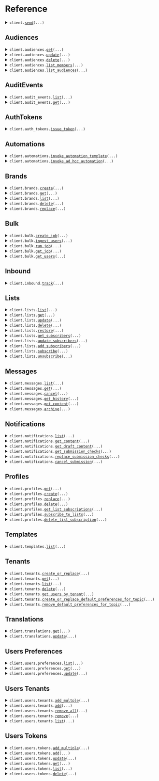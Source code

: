 # Reference
<details><summary><code>client.<a href="src/courier/client.py">send</a>(...)</code></summary>
<dl>
<dd>

#### 📝 Description

<dl>
<dd>

<dl>
<dd>

Use the send API to send a message to one or more recipients.
</dd>
</dl>
</dd>
</dl>

#### 🔌 Usage

<dl>
<dd>

<dl>
<dd>

```python
from courier import (
    AudienceRecipient,
    Channel,
    ContentMessage,
    Delay,
    ElementalContent,
    ElementalNode_Text,
    Expiry,
    MessageContext,
    MessageMetadata,
    MessagePreferences,
    MessageProvidersType,
    Routing,
    RoutingStrategyChannel,
    Timeout,
    Utm,
)
from courier.client import Courier

client = Courier(
    authorization_token="YOUR_AUTHORIZATION_TOKEN",
)
client.send(
    message=ContentMessage(
        content=ElementalContent(
            version="string",
            brand={"key": "value"},
            elements=[ElementalNode_Text()],
        ),
        data={"string": {"key": "value"}},
        brand_id="string",
        channels={
            "string": Channel(
                brand_id={"key": "value"},
                providers={"key": "value"},
                routing_method={"key": "value"},
                if_={"key": "value"},
                timeouts={"key": "value"},
                override={"key": "value"},
                metadata={"key": "value"},
            )
        },
        context=MessageContext(
            tenant_id="string",
        ),
        metadata=MessageMetadata(
            event="string",
            tags=[{"key": "value"}],
            utm=Utm(
                source={"key": "value"},
                medium={"key": "value"},
                campaign={"key": "value"},
                term={"key": "value"},
                content={"key": "value"},
            ),
            trace_id="string",
        ),
        preferences=MessagePreferences(
            subscription_topic_id="string",
        ),
        providers={
            "string": MessageProvidersType(
                override={"key": "value"},
                if_={"key": "value"},
                timeouts={"key": "value"},
                metadata={"key": "value"},
            )
        },
        routing=Routing(
            method="all",
            channels=[
                RoutingStrategyChannel(
                    channel="string",
                    config={"key": "value"},
                    method={"key": "value"},
                    providers={"key": "value"},
                    if_={"key": "value"},
                )
            ],
        ),
        timeout=Timeout(
            provider={"string": {"key": "value"}},
            channel={"string": {"key": "value"}},
            message=1,
            escalation=1,
            criteria="no-escalation",
        ),
        delay=Delay(
            duration=1,
        ),
        expiry=Expiry(
            expires_at="string",
            expires_in="string",
        ),
        to=AudienceRecipient(
            audience_id="string",
            data={"string": {"key": "value"}},
            filters=[{"key": "value"}],
        ),
    ),
)

```
</dd>
</dl>
</dd>
</dl>

#### ⚙️ Parameters

<dl>
<dd>

<dl>
<dd>

**message:** `Message` — Defines the message to be delivered
    
</dd>
</dl>

<dl>
<dd>

**idempotency_key:** `typing.Optional[str]` 
    
</dd>
</dl>

<dl>
<dd>

**idempotency_expiry:** `typing.Optional[str]` — The expiry can either be an ISO8601 datetime or a duration like "1 Day".
    
</dd>
</dl>

<dl>
<dd>

**request_options:** `typing.Optional[RequestOptions]` — Request-specific configuration.
    
</dd>
</dl>
</dd>
</dl>


</dd>
</dl>
</details>

## Audiences
<details><summary><code>client.audiences.<a href="src/courier/audiences/client.py">get</a>(...)</code></summary>
<dl>
<dd>

#### 📝 Description

<dl>
<dd>

<dl>
<dd>

Returns the specified audience by id.
</dd>
</dl>
</dd>
</dl>

#### 🔌 Usage

<dl>
<dd>

<dl>
<dd>

```python
from courier.client import Courier

client = Courier(
    authorization_token="YOUR_AUTHORIZATION_TOKEN",
)
client.audiences.get(
    audience_id="string",
)

```
</dd>
</dl>
</dd>
</dl>

#### ⚙️ Parameters

<dl>
<dd>

<dl>
<dd>

**audience_id:** `str` — A unique identifier representing the audience_id
    
</dd>
</dl>

<dl>
<dd>

**request_options:** `typing.Optional[RequestOptions]` — Request-specific configuration.
    
</dd>
</dl>
</dd>
</dl>


</dd>
</dl>
</details>

<details><summary><code>client.audiences.<a href="src/courier/audiences/client.py">update</a>(...)</code></summary>
<dl>
<dd>

#### 📝 Description

<dl>
<dd>

<dl>
<dd>

Creates or updates audience.
</dd>
</dl>
</dd>
</dl>

#### 🔌 Usage

<dl>
<dd>

<dl>
<dd>

```python
from courier import SingleFilterConfig
from courier.client import Courier

client = Courier(
    authorization_token="YOUR_AUTHORIZATION_TOKEN",
)
client.audiences.update(
    audience_id="string",
    name="string",
    description="string",
    filter=SingleFilterConfig(
        value="string",
        path="string",
        operator="ENDS_WITH",
    ),
)

```
</dd>
</dl>
</dd>
</dl>

#### ⚙️ Parameters

<dl>
<dd>

<dl>
<dd>

**audience_id:** `str` — A unique identifier representing the audience id
    
</dd>
</dl>

<dl>
<dd>

**name:** `typing.Optional[str]` — The name of the audience
    
</dd>
</dl>

<dl>
<dd>

**description:** `typing.Optional[str]` — A description of the audience
    
</dd>
</dl>

<dl>
<dd>

**filter:** `typing.Optional[Filter]` 
    
</dd>
</dl>

<dl>
<dd>

**request_options:** `typing.Optional[RequestOptions]` — Request-specific configuration.
    
</dd>
</dl>
</dd>
</dl>


</dd>
</dl>
</details>

<details><summary><code>client.audiences.<a href="src/courier/audiences/client.py">delete</a>(...)</code></summary>
<dl>
<dd>

#### 📝 Description

<dl>
<dd>

<dl>
<dd>

Deletes the specified audience.
</dd>
</dl>
</dd>
</dl>

#### 🔌 Usage

<dl>
<dd>

<dl>
<dd>

```python
from courier.client import Courier

client = Courier(
    authorization_token="YOUR_AUTHORIZATION_TOKEN",
)
client.audiences.delete(
    audience_id="string",
)

```
</dd>
</dl>
</dd>
</dl>

#### ⚙️ Parameters

<dl>
<dd>

<dl>
<dd>

**audience_id:** `str` — A unique identifier representing the audience id
    
</dd>
</dl>

<dl>
<dd>

**request_options:** `typing.Optional[RequestOptions]` — Request-specific configuration.
    
</dd>
</dl>
</dd>
</dl>


</dd>
</dl>
</details>

<details><summary><code>client.audiences.<a href="src/courier/audiences/client.py">list_members</a>(...)</code></summary>
<dl>
<dd>

#### 📝 Description

<dl>
<dd>

<dl>
<dd>

Get list of members of an audience.
</dd>
</dl>
</dd>
</dl>

#### 🔌 Usage

<dl>
<dd>

<dl>
<dd>

```python
from courier.client import Courier

client = Courier(
    authorization_token="YOUR_AUTHORIZATION_TOKEN",
)
client.audiences.list_members(
    audience_id="string",
    cursor="string",
)

```
</dd>
</dl>
</dd>
</dl>

#### ⚙️ Parameters

<dl>
<dd>

<dl>
<dd>

**audience_id:** `str` — A unique identifier representing the audience id
    
</dd>
</dl>

<dl>
<dd>

**cursor:** `typing.Optional[str]` — A unique identifier that allows for fetching the next set of members
    
</dd>
</dl>

<dl>
<dd>

**request_options:** `typing.Optional[RequestOptions]` — Request-specific configuration.
    
</dd>
</dl>
</dd>
</dl>


</dd>
</dl>
</details>

<details><summary><code>client.audiences.<a href="src/courier/audiences/client.py">list_audiences</a>(...)</code></summary>
<dl>
<dd>

#### 📝 Description

<dl>
<dd>

<dl>
<dd>

Get the audiences associated with the authorization token.
</dd>
</dl>
</dd>
</dl>

#### 🔌 Usage

<dl>
<dd>

<dl>
<dd>

```python
from courier.client import Courier

client = Courier(
    authorization_token="YOUR_AUTHORIZATION_TOKEN",
)
client.audiences.list_audiences(
    cursor="string",
)

```
</dd>
</dl>
</dd>
</dl>

#### ⚙️ Parameters

<dl>
<dd>

<dl>
<dd>

**cursor:** `typing.Optional[str]` — A unique identifier that allows for fetching the next set of audiences
    
</dd>
</dl>

<dl>
<dd>

**request_options:** `typing.Optional[RequestOptions]` — Request-specific configuration.
    
</dd>
</dl>
</dd>
</dl>


</dd>
</dl>
</details>

## AuditEvents
<details><summary><code>client.audit_events.<a href="src/courier/audit_events/client.py">list</a>(...)</code></summary>
<dl>
<dd>

#### 📝 Description

<dl>
<dd>

<dl>
<dd>

Fetch the list of audit events
</dd>
</dl>
</dd>
</dl>

#### 🔌 Usage

<dl>
<dd>

<dl>
<dd>

```python
from courier.client import Courier

client = Courier(
    authorization_token="YOUR_AUTHORIZATION_TOKEN",
)
client.audit_events.list(
    cursor="string",
)

```
</dd>
</dl>
</dd>
</dl>

#### ⚙️ Parameters

<dl>
<dd>

<dl>
<dd>

**cursor:** `typing.Optional[str]` — A unique identifier that allows for fetching the next set of audit events.
    
</dd>
</dl>

<dl>
<dd>

**request_options:** `typing.Optional[RequestOptions]` — Request-specific configuration.
    
</dd>
</dl>
</dd>
</dl>


</dd>
</dl>
</details>

<details><summary><code>client.audit_events.<a href="src/courier/audit_events/client.py">get</a>(...)</code></summary>
<dl>
<dd>

#### 📝 Description

<dl>
<dd>

<dl>
<dd>

Fetch a specific audit event by ID.
</dd>
</dl>
</dd>
</dl>

#### 🔌 Usage

<dl>
<dd>

<dl>
<dd>

```python
from courier.client import Courier

client = Courier(
    authorization_token="YOUR_AUTHORIZATION_TOKEN",
)
client.audit_events.get(
    audit_event_id="string",
)

```
</dd>
</dl>
</dd>
</dl>

#### ⚙️ Parameters

<dl>
<dd>

<dl>
<dd>

**audit_event_id:** `str` — A unique identifier associated with the audit event you wish to retrieve
    
</dd>
</dl>

<dl>
<dd>

**request_options:** `typing.Optional[RequestOptions]` — Request-specific configuration.
    
</dd>
</dl>
</dd>
</dl>


</dd>
</dl>
</details>

## AuthTokens
<details><summary><code>client.auth_tokens.<a href="src/courier/auth_tokens/client.py">issue_token</a>(...)</code></summary>
<dl>
<dd>

#### 📝 Description

<dl>
<dd>

<dl>
<dd>

Returns a new access token.
</dd>
</dl>
</dd>
</dl>

#### 🔌 Usage

<dl>
<dd>

<dl>
<dd>

```python
from courier.client import Courier

client = Courier(
    authorization_token="YOUR_AUTHORIZATION_TOKEN",
)
client.auth_tokens.issue_token(
    scope="string",
    expires_in="string",
)

```
</dd>
</dl>
</dd>
</dl>

#### ⚙️ Parameters

<dl>
<dd>

<dl>
<dd>

**scope:** `str` 
    
</dd>
</dl>

<dl>
<dd>

**expires_in:** `str` 
    
</dd>
</dl>

<dl>
<dd>

**idempotency_key:** `typing.Optional[str]` 
    
</dd>
</dl>

<dl>
<dd>

**idempotency_expiry:** `typing.Optional[str]` — The expiry can either be an ISO8601 datetime or a duration like "1 Day".
    
</dd>
</dl>

<dl>
<dd>

**request_options:** `typing.Optional[RequestOptions]` — Request-specific configuration.
    
</dd>
</dl>
</dd>
</dl>


</dd>
</dl>
</details>

## Automations
<details><summary><code>client.automations.<a href="src/courier/automations/client.py">invoke_automation_template</a>(...)</code></summary>
<dl>
<dd>

#### 📝 Description

<dl>
<dd>

<dl>
<dd>

Invoke an automation run from an automation template.
</dd>
</dl>
</dd>
</dl>

#### 🔌 Usage

<dl>
<dd>

<dl>
<dd>

```python
from courier import AutomationInvokeParams
from courier.client import Courier

client = Courier(
    authorization_token="YOUR_AUTHORIZATION_TOKEN",
)
client.automations.invoke_automation_template(
    template_id="string",
    request=AutomationInvokeParams(
        brand="string",
        data={"string": {"key": "value"}},
        profile={"key": "value"},
        recipient="string",
        template="string",
    ),
)

```
</dd>
</dl>
</dd>
</dl>

#### ⚙️ Parameters

<dl>
<dd>

<dl>
<dd>

**template_id:** `str` — A unique identifier representing the automation template to be invoked. This could be the Automation Template ID or the Automation Template Alias.
    
</dd>
</dl>

<dl>
<dd>

**request:** `AutomationInvokeParams` 
    
</dd>
</dl>

<dl>
<dd>

**idempotency_key:** `typing.Optional[str]` 
    
</dd>
</dl>

<dl>
<dd>

**idempotency_expiry:** `typing.Optional[str]` — The expiry can either be an ISO8601 datetime or a duration like "1 Day".
    
</dd>
</dl>

<dl>
<dd>

**request_options:** `typing.Optional[RequestOptions]` — Request-specific configuration.
    
</dd>
</dl>
</dd>
</dl>


</dd>
</dl>
</details>

<details><summary><code>client.automations.<a href="src/courier/automations/client.py">invoke_ad_hoc_automation</a>(...)</code></summary>
<dl>
<dd>

#### 📝 Description

<dl>
<dd>

<dl>
<dd>

Invoke an ad hoc automation run. This endpoint accepts a JSON payload with a series of automation steps. For information about what steps are available, checkout the ad hoc automation guide [here](https://www.courier.com/docs/automations/steps/).
</dd>
</dl>
</dd>
</dl>

#### 🔌 Usage

<dl>
<dd>

<dl>
<dd>

```python
from courier import (
    Automation,
    AutomationAdHocInvokeParams,
    AutomationDelayStep,
    AutomationSendStep,
)
from courier.client import Courier

client = Courier(
    authorization_token="YOUR_AUTHORIZATION_TOKEN",
)
client.automations.invoke_ad_hoc_automation(
    request=AutomationAdHocInvokeParams(
        data={"name": "Foo"},
        profile={"tenant_id": "abc-123"},
        recipient="user-yes",
        automation=Automation(
            cancelation_token="delay-send--user-yes--abc-123",
            steps=[
                AutomationDelayStep(
                    until="20240408T080910.123",
                ),
                AutomationSendStep(
                    template="64TP5HKPFTM8VTK1Y75SJDQX9JK0",
                ),
            ],
        ),
    ),
)

```
</dd>
</dl>
</dd>
</dl>

#### ⚙️ Parameters

<dl>
<dd>

<dl>
<dd>

**request:** `AutomationAdHocInvokeParams` 
    
</dd>
</dl>

<dl>
<dd>

**idempotency_key:** `typing.Optional[str]` 
    
</dd>
</dl>

<dl>
<dd>

**idempotency_expiry:** `typing.Optional[str]` — The expiry can either be an ISO8601 datetime or a duration like "1 Day".
    
</dd>
</dl>

<dl>
<dd>

**request_options:** `typing.Optional[RequestOptions]` — Request-specific configuration.
    
</dd>
</dl>
</dd>
</dl>


</dd>
</dl>
</details>

## Brands
<details><summary><code>client.brands.<a href="src/courier/brands/client.py">create</a>(...)</code></summary>
<dl>
<dd>

#### 🔌 Usage

<dl>
<dd>

<dl>
<dd>

```python
from courier import (
    BrandColors,
    BrandParameters,
    BrandSettings,
    BrandSnippet,
    BrandSnippets,
    Email,
)
from courier.client import Courier

client = Courier(
    authorization_token="YOUR_AUTHORIZATION_TOKEN",
)
client.brands.create(
    request=BrandParameters(
        id="string",
        name="string",
        settings=BrandSettings(
            colors=BrandColors(
                primary="string",
                secondary="string",
                tertiary="string",
            ),
            inapp={"key": "value"},
            email=Email(
                footer={"key": "value"},
                header={"key": "value"},
            ),
        ),
        snippets=BrandSnippets(
            items=[
                BrandSnippet(
                    name="string",
                    value="string",
                )
            ],
        ),
    ),
)

```
</dd>
</dl>
</dd>
</dl>

#### ⚙️ Parameters

<dl>
<dd>

<dl>
<dd>

**request:** `BrandParameters` 
    
</dd>
</dl>

<dl>
<dd>

**idempotency_key:** `typing.Optional[str]` 
    
</dd>
</dl>

<dl>
<dd>

**idempotency_expiry:** `typing.Optional[str]` — The expiry can either be an ISO8601 datetime or a duration like "1 Day".
    
</dd>
</dl>

<dl>
<dd>

**request_options:** `typing.Optional[RequestOptions]` — Request-specific configuration.
    
</dd>
</dl>
</dd>
</dl>


</dd>
</dl>
</details>

<details><summary><code>client.brands.<a href="src/courier/brands/client.py">get</a>(...)</code></summary>
<dl>
<dd>

#### 📝 Description

<dl>
<dd>

<dl>
<dd>

Fetch a specific brand by brand ID.
</dd>
</dl>
</dd>
</dl>

#### 🔌 Usage

<dl>
<dd>

<dl>
<dd>

```python
from courier.client import Courier

client = Courier(
    authorization_token="YOUR_AUTHORIZATION_TOKEN",
)
client.brands.get(
    brand_id="string",
)

```
</dd>
</dl>
</dd>
</dl>

#### ⚙️ Parameters

<dl>
<dd>

<dl>
<dd>

**brand_id:** `str` — A unique identifier associated with the brand you wish to retrieve.
    
</dd>
</dl>

<dl>
<dd>

**request_options:** `typing.Optional[RequestOptions]` — Request-specific configuration.
    
</dd>
</dl>
</dd>
</dl>


</dd>
</dl>
</details>

<details><summary><code>client.brands.<a href="src/courier/brands/client.py">list</a>(...)</code></summary>
<dl>
<dd>

#### 📝 Description

<dl>
<dd>

<dl>
<dd>

Get the list of brands.
</dd>
</dl>
</dd>
</dl>

#### 🔌 Usage

<dl>
<dd>

<dl>
<dd>

```python
from courier.client import Courier

client = Courier(
    authorization_token="YOUR_AUTHORIZATION_TOKEN",
)
client.brands.list(
    cursor="string",
)

```
</dd>
</dl>
</dd>
</dl>

#### ⚙️ Parameters

<dl>
<dd>

<dl>
<dd>

**cursor:** `typing.Optional[str]` — A unique identifier that allows for fetching the next set of brands.
    
</dd>
</dl>

<dl>
<dd>

**request_options:** `typing.Optional[RequestOptions]` — Request-specific configuration.
    
</dd>
</dl>
</dd>
</dl>


</dd>
</dl>
</details>

<details><summary><code>client.brands.<a href="src/courier/brands/client.py">delete</a>(...)</code></summary>
<dl>
<dd>

#### 📝 Description

<dl>
<dd>

<dl>
<dd>

Delete a brand by brand ID.
</dd>
</dl>
</dd>
</dl>

#### 🔌 Usage

<dl>
<dd>

<dl>
<dd>

```python
from courier.client import Courier

client = Courier(
    authorization_token="YOUR_AUTHORIZATION_TOKEN",
)
client.brands.delete(
    brand_id="string",
)

```
</dd>
</dl>
</dd>
</dl>

#### ⚙️ Parameters

<dl>
<dd>

<dl>
<dd>

**brand_id:** `str` — A unique identifier associated with the brand you wish to retrieve.
    
</dd>
</dl>

<dl>
<dd>

**request_options:** `typing.Optional[RequestOptions]` — Request-specific configuration.
    
</dd>
</dl>
</dd>
</dl>


</dd>
</dl>
</details>

<details><summary><code>client.brands.<a href="src/courier/brands/client.py">replace</a>(...)</code></summary>
<dl>
<dd>

#### 📝 Description

<dl>
<dd>

<dl>
<dd>

Replace an existing brand with the supplied values.
</dd>
</dl>
</dd>
</dl>

#### 🔌 Usage

<dl>
<dd>

<dl>
<dd>

```python
from courier import (
    BrandColors,
    BrandSettings,
    BrandSnippet,
    BrandSnippets,
    Email,
)
from courier.client import Courier

client = Courier(
    authorization_token="YOUR_AUTHORIZATION_TOKEN",
)
client.brands.replace(
    brand_id="string",
    name="string",
    settings=BrandSettings(
        colors=BrandColors(
            primary="string",
            secondary="string",
            tertiary="string",
        ),
        inapp={"key": "value"},
        email=Email(
            footer={"key": "value"},
            header={"key": "value"},
        ),
    ),
    snippets=BrandSnippets(
        items=[
            BrandSnippet(
                name="string",
                value="string",
            )
        ],
    ),
)

```
</dd>
</dl>
</dd>
</dl>

#### ⚙️ Parameters

<dl>
<dd>

<dl>
<dd>

**brand_id:** `str` — A unique identifier associated with the brand you wish to update.
    
</dd>
</dl>

<dl>
<dd>

**name:** `str` — The name of the brand.
    
</dd>
</dl>

<dl>
<dd>

**settings:** `typing.Optional[BrandSettings]` 
    
</dd>
</dl>

<dl>
<dd>

**snippets:** `typing.Optional[BrandSnippets]` 
    
</dd>
</dl>

<dl>
<dd>

**request_options:** `typing.Optional[RequestOptions]` — Request-specific configuration.
    
</dd>
</dl>
</dd>
</dl>


</dd>
</dl>
</details>

## Bulk
<details><summary><code>client.bulk.<a href="src/courier/bulk/client.py">create_job</a>(...)</code></summary>
<dl>
<dd>

#### 🔌 Usage

<dl>
<dd>

<dl>
<dd>

```python
from courier import (
    Channel,
    Delay,
    Expiry,
    InboundBulkMessage,
    InboundBulkTemplateMessage,
    MessageContext,
    MessageMetadata,
    MessagePreferences,
    MessageProvidersType,
    Routing,
    RoutingStrategyChannel,
    Timeout,
    Utm,
)
from courier.client import Courier

client = Courier(
    authorization_token="YOUR_AUTHORIZATION_TOKEN",
)
client.bulk.create_job(
    message=InboundBulkMessage(
        message=InboundBulkTemplateMessage(
            template="string",
            data={"string": {"key": "value"}},
            brand_id="string",
            channels={
                "string": Channel(
                    brand_id={"key": "value"},
                    providers={"key": "value"},
                    routing_method={"key": "value"},
                    if_={"key": "value"},
                    timeouts={"key": "value"},
                    override={"key": "value"},
                    metadata={"key": "value"},
                )
            },
            context=MessageContext(
                tenant_id="string",
            ),
            metadata=MessageMetadata(
                event="string",
                tags=[{"key": "value"}],
                utm=Utm(
                    source={"key": "value"},
                    medium={"key": "value"},
                    campaign={"key": "value"},
                    term={"key": "value"},
                    content={"key": "value"},
                ),
                trace_id="string",
            ),
            preferences=MessagePreferences(
                subscription_topic_id="string",
            ),
            providers={
                "string": MessageProvidersType(
                    override={"key": "value"},
                    if_={"key": "value"},
                    timeouts={"key": "value"},
                    metadata={"key": "value"},
                )
            },
            routing=Routing(
                method="all",
                channels=[
                    RoutingStrategyChannel(
                        channel="string",
                        config={"key": "value"},
                        method={"key": "value"},
                        providers={"key": "value"},
                        if_={"key": "value"},
                    )
                ],
            ),
            timeout=Timeout(
                provider={"string": {"key": "value"}},
                channel={"string": {"key": "value"}},
                message=1,
                escalation=1,
                criteria="no-escalation",
            ),
            delay=Delay(
                duration=1,
            ),
            expiry=Expiry(
                expires_at="string",
                expires_in="string",
            ),
        ),
        brand="string",
        data={"string": {"key": "value"}},
        event="string",
        locale={"string": {"key": "value"}},
        override={"key": "value"},
    ),
)

```
</dd>
</dl>
</dd>
</dl>

#### ⚙️ Parameters

<dl>
<dd>

<dl>
<dd>

**message:** `InboundBulkMessage` 
    
</dd>
</dl>

<dl>
<dd>

**idempotency_key:** `typing.Optional[str]` 
    
</dd>
</dl>

<dl>
<dd>

**idempotency_expiry:** `typing.Optional[str]` — The expiry can either be an ISO8601 datetime or a duration like "1 Day".
    
</dd>
</dl>

<dl>
<dd>

**request_options:** `typing.Optional[RequestOptions]` — Request-specific configuration.
    
</dd>
</dl>
</dd>
</dl>


</dd>
</dl>
</details>

<details><summary><code>client.bulk.<a href="src/courier/bulk/client.py">ingest_users</a>(...)</code></summary>
<dl>
<dd>

#### 📝 Description

<dl>
<dd>

<dl>
<dd>

Ingest user data into a Bulk Job
</dd>
</dl>
</dd>
</dl>

#### 🔌 Usage

<dl>
<dd>

<dl>
<dd>

```python
from courier import (
    BulkIngestUsersParams,
    InboundBulkMessageUser,
    IProfilePreferences,
    MessageContext,
    RecipientPreferences,
    UserRecipient,
)
from courier.client import Courier

client = Courier(
    authorization_token="YOUR_AUTHORIZATION_TOKEN",
)
client.bulk.ingest_users(
    job_id="string",
    request=BulkIngestUsersParams(
        users=[
            InboundBulkMessageUser(
                preferences=RecipientPreferences(
                    categories={"string": {"key": "value"}},
                    notifications={"string": {"key": "value"}},
                ),
                profile={"key": "value"},
                recipient="string",
                data={"key": "value"},
                to=UserRecipient(
                    account_id="string",
                    context=MessageContext(
                        tenant_id="string",
                    ),
                    data={"string": {"key": "value"}},
                    email="string",
                    locale="string",
                    user_id="string",
                    phone_number="string",
                    preferences=IProfilePreferences(
                        categories={"key": "value"},
                        notifications={"string": {"key": "value"}},
                        template_id={"key": "value"},
                    ),
                    tenant_id="string",
                ),
            )
        ],
    ),
)

```
</dd>
</dl>
</dd>
</dl>

#### ⚙️ Parameters

<dl>
<dd>

<dl>
<dd>

**job_id:** `str` — A unique identifier representing the bulk job
    
</dd>
</dl>

<dl>
<dd>

**request:** `BulkIngestUsersParams` 
    
</dd>
</dl>

<dl>
<dd>

**idempotency_key:** `typing.Optional[str]` 
    
</dd>
</dl>

<dl>
<dd>

**idempotency_expiry:** `typing.Optional[str]` — The expiry can either be an ISO8601 datetime or a duration like "1 Day".
    
</dd>
</dl>

<dl>
<dd>

**request_options:** `typing.Optional[RequestOptions]` — Request-specific configuration.
    
</dd>
</dl>
</dd>
</dl>


</dd>
</dl>
</details>

<details><summary><code>client.bulk.<a href="src/courier/bulk/client.py">run_job</a>(...)</code></summary>
<dl>
<dd>

#### 📝 Description

<dl>
<dd>

<dl>
<dd>

Run a bulk job
</dd>
</dl>
</dd>
</dl>

#### 🔌 Usage

<dl>
<dd>

<dl>
<dd>

```python
from courier.client import Courier

client = Courier(
    authorization_token="YOUR_AUTHORIZATION_TOKEN",
)
client.bulk.run_job(
    job_id="string",
)

```
</dd>
</dl>
</dd>
</dl>

#### ⚙️ Parameters

<dl>
<dd>

<dl>
<dd>

**job_id:** `str` — A unique identifier representing the bulk job
    
</dd>
</dl>

<dl>
<dd>

**idempotency_key:** `typing.Optional[str]` 
    
</dd>
</dl>

<dl>
<dd>

**idempotency_expiry:** `typing.Optional[str]` — The expiry can either be an ISO8601 datetime or a duration like "1 Day".
    
</dd>
</dl>

<dl>
<dd>

**request_options:** `typing.Optional[RequestOptions]` — Request-specific configuration.
    
</dd>
</dl>
</dd>
</dl>


</dd>
</dl>
</details>

<details><summary><code>client.bulk.<a href="src/courier/bulk/client.py">get_job</a>(...)</code></summary>
<dl>
<dd>

#### 📝 Description

<dl>
<dd>

<dl>
<dd>

Get a bulk job
</dd>
</dl>
</dd>
</dl>

#### 🔌 Usage

<dl>
<dd>

<dl>
<dd>

```python
from courier.client import Courier

client = Courier(
    authorization_token="YOUR_AUTHORIZATION_TOKEN",
)
client.bulk.get_job(
    job_id="string",
)

```
</dd>
</dl>
</dd>
</dl>

#### ⚙️ Parameters

<dl>
<dd>

<dl>
<dd>

**job_id:** `str` — A unique identifier representing the bulk job
    
</dd>
</dl>

<dl>
<dd>

**request_options:** `typing.Optional[RequestOptions]` — Request-specific configuration.
    
</dd>
</dl>
</dd>
</dl>


</dd>
</dl>
</details>

<details><summary><code>client.bulk.<a href="src/courier/bulk/client.py">get_users</a>(...)</code></summary>
<dl>
<dd>

#### 📝 Description

<dl>
<dd>

<dl>
<dd>

Get Bulk Job Users
</dd>
</dl>
</dd>
</dl>

#### 🔌 Usage

<dl>
<dd>

<dl>
<dd>

```python
from courier.client import Courier

client = Courier(
    authorization_token="YOUR_AUTHORIZATION_TOKEN",
)
client.bulk.get_users(
    job_id="string",
)

```
</dd>
</dl>
</dd>
</dl>

#### ⚙️ Parameters

<dl>
<dd>

<dl>
<dd>

**job_id:** `str` — A unique identifier representing the bulk job
    
</dd>
</dl>

<dl>
<dd>

**request_options:** `typing.Optional[RequestOptions]` — Request-specific configuration.
    
</dd>
</dl>
</dd>
</dl>


</dd>
</dl>
</details>

## Inbound
<details><summary><code>client.inbound.<a href="src/courier/inbound/client.py">track</a>(...)</code></summary>
<dl>
<dd>

#### 🔌 Usage

<dl>
<dd>

<dl>
<dd>

```python
from courier import InboundTrackEvent
from courier.client import Courier

client = Courier(
    authorization_token="YOUR_AUTHORIZATION_TOKEN",
)
client.inbound.track(
    request=InboundTrackEvent(
        event="New Order Placed",
        message_id="4c62c457-b329-4bea-9bfc-17bba86c393f",
        user_id="1234",
        properties={"order_id": 123, "total_orders": 5, "last_order_id": 122},
    ),
)

```
</dd>
</dl>
</dd>
</dl>

#### ⚙️ Parameters

<dl>
<dd>

<dl>
<dd>

**request:** `InboundTrackEvent` 
    
</dd>
</dl>

<dl>
<dd>

**request_options:** `typing.Optional[RequestOptions]` — Request-specific configuration.
    
</dd>
</dl>
</dd>
</dl>


</dd>
</dl>
</details>

## Lists
<details><summary><code>client.lists.<a href="src/courier/lists/client.py">list</a>(...)</code></summary>
<dl>
<dd>

#### 📝 Description

<dl>
<dd>

<dl>
<dd>

Returns all of the lists, with the ability to filter based on a pattern.
</dd>
</dl>
</dd>
</dl>

#### 🔌 Usage

<dl>
<dd>

<dl>
<dd>

```python
from courier.client import Courier

client = Courier(
    authorization_token="YOUR_AUTHORIZATION_TOKEN",
)
client.lists.list(
    cursor="string",
    pattern="string",
)

```
</dd>
</dl>
</dd>
</dl>

#### ⚙️ Parameters

<dl>
<dd>

<dl>
<dd>

**cursor:** `typing.Optional[str]` — A unique identifier that allows for fetching the next page of lists.
    
</dd>
</dl>

<dl>
<dd>

**pattern:** `typing.Optional[str]` — "A pattern used to filter the list items returned. Pattern types supported: exact match on `list_id` or a pattern of one or more pattern parts. you may replace a part with either: `*` to match all parts in that position, or `**` to signify a wildcard `endsWith` pattern match."
    
</dd>
</dl>

<dl>
<dd>

**request_options:** `typing.Optional[RequestOptions]` — Request-specific configuration.
    
</dd>
</dl>
</dd>
</dl>


</dd>
</dl>
</details>

<details><summary><code>client.lists.<a href="src/courier/lists/client.py">get</a>(...)</code></summary>
<dl>
<dd>

#### 📝 Description

<dl>
<dd>

<dl>
<dd>

Returns a list based on the list ID provided.
</dd>
</dl>
</dd>
</dl>

#### 🔌 Usage

<dl>
<dd>

<dl>
<dd>

```python
from courier.client import Courier

client = Courier(
    authorization_token="YOUR_AUTHORIZATION_TOKEN",
)
client.lists.get(
    list_id="string",
)

```
</dd>
</dl>
</dd>
</dl>

#### ⚙️ Parameters

<dl>
<dd>

<dl>
<dd>

**list_id:** `str` — A unique identifier representing the list you wish to retrieve.
    
</dd>
</dl>

<dl>
<dd>

**request_options:** `typing.Optional[RequestOptions]` — Request-specific configuration.
    
</dd>
</dl>
</dd>
</dl>


</dd>
</dl>
</details>

<details><summary><code>client.lists.<a href="src/courier/lists/client.py">update</a>(...)</code></summary>
<dl>
<dd>

#### 📝 Description

<dl>
<dd>

<dl>
<dd>

Create or replace an existing list with the supplied values.
</dd>
</dl>
</dd>
</dl>

#### 🔌 Usage

<dl>
<dd>

<dl>
<dd>

```python
from courier import ListPutParams, RecipientPreferences
from courier.client import Courier

client = Courier(
    authorization_token="YOUR_AUTHORIZATION_TOKEN",
)
client.lists.update(
    list_id="string",
    request=ListPutParams(
        name="string",
        preferences=RecipientPreferences(
            categories={"string": {"key": "value"}},
            notifications={"string": {"key": "value"}},
        ),
    ),
)

```
</dd>
</dl>
</dd>
</dl>

#### ⚙️ Parameters

<dl>
<dd>

<dl>
<dd>

**list_id:** `str` — A unique identifier representing the list you wish to retrieve.
    
</dd>
</dl>

<dl>
<dd>

**request:** `ListPutParams` 
    
</dd>
</dl>

<dl>
<dd>

**request_options:** `typing.Optional[RequestOptions]` — Request-specific configuration.
    
</dd>
</dl>
</dd>
</dl>


</dd>
</dl>
</details>

<details><summary><code>client.lists.<a href="src/courier/lists/client.py">delete</a>(...)</code></summary>
<dl>
<dd>

#### 📝 Description

<dl>
<dd>

<dl>
<dd>

Delete a list by list ID.
</dd>
</dl>
</dd>
</dl>

#### 🔌 Usage

<dl>
<dd>

<dl>
<dd>

```python
from courier.client import Courier

client = Courier(
    authorization_token="YOUR_AUTHORIZATION_TOKEN",
)
client.lists.delete(
    list_id="string",
)

```
</dd>
</dl>
</dd>
</dl>

#### ⚙️ Parameters

<dl>
<dd>

<dl>
<dd>

**list_id:** `str` — A unique identifier representing the list you wish to retrieve.
    
</dd>
</dl>

<dl>
<dd>

**request_options:** `typing.Optional[RequestOptions]` — Request-specific configuration.
    
</dd>
</dl>
</dd>
</dl>


</dd>
</dl>
</details>

<details><summary><code>client.lists.<a href="src/courier/lists/client.py">restore</a>(...)</code></summary>
<dl>
<dd>

#### 📝 Description

<dl>
<dd>

<dl>
<dd>

Restore a previously deleted list.
</dd>
</dl>
</dd>
</dl>

#### 🔌 Usage

<dl>
<dd>

<dl>
<dd>

```python
from courier.client import Courier

client = Courier(
    authorization_token="YOUR_AUTHORIZATION_TOKEN",
)
client.lists.restore(
    list_id="string",
)

```
</dd>
</dl>
</dd>
</dl>

#### ⚙️ Parameters

<dl>
<dd>

<dl>
<dd>

**list_id:** `str` — A unique identifier representing the list you wish to retrieve.
    
</dd>
</dl>

<dl>
<dd>

**request_options:** `typing.Optional[RequestOptions]` — Request-specific configuration.
    
</dd>
</dl>
</dd>
</dl>


</dd>
</dl>
</details>

<details><summary><code>client.lists.<a href="src/courier/lists/client.py">get_subscribers</a>(...)</code></summary>
<dl>
<dd>

#### 📝 Description

<dl>
<dd>

<dl>
<dd>

Get the list's subscriptions.
</dd>
</dl>
</dd>
</dl>

#### 🔌 Usage

<dl>
<dd>

<dl>
<dd>

```python
from courier.client import Courier

client = Courier(
    authorization_token="YOUR_AUTHORIZATION_TOKEN",
)
client.lists.get_subscribers(
    list_id="string",
    cursor="string",
)

```
</dd>
</dl>
</dd>
</dl>

#### ⚙️ Parameters

<dl>
<dd>

<dl>
<dd>

**list_id:** `str` — A unique identifier representing the list you wish to retrieve.
    
</dd>
</dl>

<dl>
<dd>

**cursor:** `typing.Optional[str]` — A unique identifier that allows for fetching the next set of list subscriptions
    
</dd>
</dl>

<dl>
<dd>

**request_options:** `typing.Optional[RequestOptions]` — Request-specific configuration.
    
</dd>
</dl>
</dd>
</dl>


</dd>
</dl>
</details>

<details><summary><code>client.lists.<a href="src/courier/lists/client.py">update_subscribers</a>(...)</code></summary>
<dl>
<dd>

#### 📝 Description

<dl>
<dd>

<dl>
<dd>

Subscribes the users to the list, overwriting existing subscriptions. If the list does not exist, it will be automatically created.
</dd>
</dl>
</dd>
</dl>

#### 🔌 Usage

<dl>
<dd>

<dl>
<dd>

```python
from courier import PutSubscriptionsRecipient, RecipientPreferences
from courier.client import Courier

client = Courier(
    authorization_token="YOUR_AUTHORIZATION_TOKEN",
)
client.lists.update_subscribers(
    list_id="string",
    recipients=[
        PutSubscriptionsRecipient(
            recipient_id="string",
            preferences=RecipientPreferences(
                categories={"string": {"key": "value"}},
                notifications={"string": {"key": "value"}},
            ),
        )
    ],
)

```
</dd>
</dl>
</dd>
</dl>

#### ⚙️ Parameters

<dl>
<dd>

<dl>
<dd>

**list_id:** `str` — A unique identifier representing the list you wish to retrieve.
    
</dd>
</dl>

<dl>
<dd>

**recipients:** `typing.Sequence[PutSubscriptionsRecipient]` 
    
</dd>
</dl>

<dl>
<dd>

**request_options:** `typing.Optional[RequestOptions]` — Request-specific configuration.
    
</dd>
</dl>
</dd>
</dl>


</dd>
</dl>
</details>

<details><summary><code>client.lists.<a href="src/courier/lists/client.py">add_subscribers</a>(...)</code></summary>
<dl>
<dd>

#### 📝 Description

<dl>
<dd>

<dl>
<dd>

Subscribes additional users to the list, without modifying existing subscriptions. If the list does not exist, it will be automatically created.
</dd>
</dl>
</dd>
</dl>

#### 🔌 Usage

<dl>
<dd>

<dl>
<dd>

```python
from courier import PutSubscriptionsRecipient, RecipientPreferences
from courier.client import Courier

client = Courier(
    authorization_token="YOUR_AUTHORIZATION_TOKEN",
)
client.lists.add_subscribers(
    list_id="string",
    recipients=[
        PutSubscriptionsRecipient(
            recipient_id="string",
            preferences=RecipientPreferences(
                categories={"string": {"key": "value"}},
                notifications={"string": {"key": "value"}},
            ),
        )
    ],
)

```
</dd>
</dl>
</dd>
</dl>

#### ⚙️ Parameters

<dl>
<dd>

<dl>
<dd>

**list_id:** `str` — A unique identifier representing the list you wish to retrieve.
    
</dd>
</dl>

<dl>
<dd>

**recipients:** `typing.Sequence[PutSubscriptionsRecipient]` 
    
</dd>
</dl>

<dl>
<dd>

**idempotency_key:** `typing.Optional[str]` 
    
</dd>
</dl>

<dl>
<dd>

**idempotency_expiry:** `typing.Optional[str]` — The expiry can either be an ISO8601 datetime or a duration like "1 Day".
    
</dd>
</dl>

<dl>
<dd>

**request_options:** `typing.Optional[RequestOptions]` — Request-specific configuration.
    
</dd>
</dl>
</dd>
</dl>


</dd>
</dl>
</details>

<details><summary><code>client.lists.<a href="src/courier/lists/client.py">subscribe</a>(...)</code></summary>
<dl>
<dd>

#### 📝 Description

<dl>
<dd>

<dl>
<dd>

Subscribe a user to an existing list (note: if the List does not exist, it will be automatically created).
</dd>
</dl>
</dd>
</dl>

#### 🔌 Usage

<dl>
<dd>

<dl>
<dd>

```python
from courier import RecipientPreferences
from courier.client import Courier

client = Courier(
    authorization_token="YOUR_AUTHORIZATION_TOKEN",
)
client.lists.subscribe(
    list_id="string",
    user_id="string",
    preferences=RecipientPreferences(
        categories={"string": {"key": "value"}},
        notifications={"string": {"key": "value"}},
    ),
)

```
</dd>
</dl>
</dd>
</dl>

#### ⚙️ Parameters

<dl>
<dd>

<dl>
<dd>

**list_id:** `str` — A unique identifier representing the list you wish to retrieve.
    
</dd>
</dl>

<dl>
<dd>

**user_id:** `str` — A unique identifier representing the recipient associated with the list
    
</dd>
</dl>

<dl>
<dd>

**preferences:** `typing.Optional[RecipientPreferences]` 
    
</dd>
</dl>

<dl>
<dd>

**request_options:** `typing.Optional[RequestOptions]` — Request-specific configuration.
    
</dd>
</dl>
</dd>
</dl>


</dd>
</dl>
</details>

<details><summary><code>client.lists.<a href="src/courier/lists/client.py">unsubscribe</a>(...)</code></summary>
<dl>
<dd>

#### 📝 Description

<dl>
<dd>

<dl>
<dd>

Delete a subscription to a list by list ID and user ID.
</dd>
</dl>
</dd>
</dl>

#### 🔌 Usage

<dl>
<dd>

<dl>
<dd>

```python
from courier.client import Courier

client = Courier(
    authorization_token="YOUR_AUTHORIZATION_TOKEN",
)
client.lists.unsubscribe(
    list_id="string",
    user_id="string",
)

```
</dd>
</dl>
</dd>
</dl>

#### ⚙️ Parameters

<dl>
<dd>

<dl>
<dd>

**list_id:** `str` — A unique identifier representing the list you wish to retrieve.
    
</dd>
</dl>

<dl>
<dd>

**user_id:** `str` — A unique identifier representing the recipient associated with the list
    
</dd>
</dl>

<dl>
<dd>

**request_options:** `typing.Optional[RequestOptions]` — Request-specific configuration.
    
</dd>
</dl>
</dd>
</dl>


</dd>
</dl>
</details>

## Messages
<details><summary><code>client.messages.<a href="src/courier/messages/client.py">list</a>(...)</code></summary>
<dl>
<dd>

#### 📝 Description

<dl>
<dd>

<dl>
<dd>

Fetch the statuses of messages you've previously sent.
</dd>
</dl>
</dd>
</dl>

#### 🔌 Usage

<dl>
<dd>

<dl>
<dd>

```python
from courier.client import Courier

client = Courier(
    authorization_token="YOUR_AUTHORIZATION_TOKEN",
)
client.messages.list(
    archived=True,
    cursor="string",
    event="string",
    list_="string",
    message_id="string",
    notification="string",
    provider="string",
    recipient="string",
    status="string",
    tag="string",
    tags="string",
    tenant_id="string",
    enqueued_after="string",
    trace_id="string",
)

```
</dd>
</dl>
</dd>
</dl>

#### ⚙️ Parameters

<dl>
<dd>

<dl>
<dd>

**archived:** `typing.Optional[bool]` — A boolean value that indicates whether archived messages should be included in the response.
    
</dd>
</dl>

<dl>
<dd>

**cursor:** `typing.Optional[str]` — A unique identifier that allows for fetching the next set of messages.
    
</dd>
</dl>

<dl>
<dd>

**event:** `typing.Optional[str]` — A unique identifier representing the event that was used to send the event.
    
</dd>
</dl>

<dl>
<dd>

**list_:** `typing.Optional[str]` — A unique identifier representing the list the message was sent to.
    
</dd>
</dl>

<dl>
<dd>

**message_id:** `typing.Optional[str]` — A unique identifier representing the message_id returned from either /send or /send/list.
    
</dd>
</dl>

<dl>
<dd>

**notification:** `typing.Optional[str]` — A unique identifier representing the notification that was used to send the event.
    
</dd>
</dl>

<dl>
<dd>

**provider:** `typing.Optional[typing.Union[str, typing.Sequence[str]]]` — The key assocated to the provider you want to filter on. E.g., sendgrid, inbox, twilio, slack, msteams, etc. Allows multiple values to be set in query parameters.
    
</dd>
</dl>

<dl>
<dd>

**recipient:** `typing.Optional[str]` — A unique identifier representing the recipient associated with the requested profile.
    
</dd>
</dl>

<dl>
<dd>

**status:** `typing.Optional[typing.Union[str, typing.Sequence[str]]]` — An indicator of the current status of the message. Allows multiple values to be set in query parameters.
    
</dd>
</dl>

<dl>
<dd>

**tag:** `typing.Optional[typing.Union[str, typing.Sequence[str]]]` — A tag placed in the metadata.tags during a notification send. Allows multiple values to be set in query parameters.
    
</dd>
</dl>

<dl>
<dd>

**tags:** `typing.Optional[str]` — A comma delimited list of 'tags'. Messages will be returned if they match any of the tags passed in.
    
</dd>
</dl>

<dl>
<dd>

**tenant_id:** `typing.Optional[str]` — Messages sent with the context of a Tenant
    
</dd>
</dl>

<dl>
<dd>

**enqueued_after:** `typing.Optional[str]` — The enqueued datetime of a message to filter out messages received before.
    
</dd>
</dl>

<dl>
<dd>

**trace_id:** `typing.Optional[str]` — The unique identifier used to trace the requests
    
</dd>
</dl>

<dl>
<dd>

**request_options:** `typing.Optional[RequestOptions]` — Request-specific configuration.
    
</dd>
</dl>
</dd>
</dl>


</dd>
</dl>
</details>

<details><summary><code>client.messages.<a href="src/courier/messages/client.py">get</a>(...)</code></summary>
<dl>
<dd>

#### 📝 Description

<dl>
<dd>

<dl>
<dd>

Fetch the status of a message you've previously sent.
</dd>
</dl>
</dd>
</dl>

#### 🔌 Usage

<dl>
<dd>

<dl>
<dd>

```python
from courier.client import Courier

client = Courier(
    authorization_token="YOUR_AUTHORIZATION_TOKEN",
)
client.messages.get(
    message_id="string",
)

```
</dd>
</dl>
</dd>
</dl>

#### ⚙️ Parameters

<dl>
<dd>

<dl>
<dd>

**message_id:** `str` — A unique identifier associated with the message you wish to retrieve (results from a send).
    
</dd>
</dl>

<dl>
<dd>

**request_options:** `typing.Optional[RequestOptions]` — Request-specific configuration.
    
</dd>
</dl>
</dd>
</dl>


</dd>
</dl>
</details>

<details><summary><code>client.messages.<a href="src/courier/messages/client.py">cancel</a>(...)</code></summary>
<dl>
<dd>

#### 📝 Description

<dl>
<dd>

<dl>
<dd>

Cancel a message that is currently in the process of being delivered. A well-formatted API call to the cancel message API will return either `200` status code for a successful cancellation or `409` status code for an unsuccessful cancellation. Both cases will include the actual message record in the response body (see details below).
</dd>
</dl>
</dd>
</dl>

#### 🔌 Usage

<dl>
<dd>

<dl>
<dd>

```python
from courier.client import Courier

client = Courier(
    authorization_token="YOUR_AUTHORIZATION_TOKEN",
)
client.messages.cancel(
    message_id="string",
)

```
</dd>
</dl>
</dd>
</dl>

#### ⚙️ Parameters

<dl>
<dd>

<dl>
<dd>

**message_id:** `str` — A unique identifier representing the message ID
    
</dd>
</dl>

<dl>
<dd>

**idempotency_key:** `typing.Optional[str]` 
    
</dd>
</dl>

<dl>
<dd>

**idempotency_expiry:** `typing.Optional[str]` — The expiry can either be an ISO8601 datetime or a duration like "1 Day".
    
</dd>
</dl>

<dl>
<dd>

**request_options:** `typing.Optional[RequestOptions]` — Request-specific configuration.
    
</dd>
</dl>
</dd>
</dl>


</dd>
</dl>
</details>

<details><summary><code>client.messages.<a href="src/courier/messages/client.py">get_history</a>(...)</code></summary>
<dl>
<dd>

#### 📝 Description

<dl>
<dd>

<dl>
<dd>

Fetch the array of events of a message you've previously sent.
</dd>
</dl>
</dd>
</dl>

#### 🔌 Usage

<dl>
<dd>

<dl>
<dd>

```python
from courier.client import Courier

client = Courier(
    authorization_token="YOUR_AUTHORIZATION_TOKEN",
)
client.messages.get_history(
    message_id="string",
    type="string",
)

```
</dd>
</dl>
</dd>
</dl>

#### ⚙️ Parameters

<dl>
<dd>

<dl>
<dd>

**message_id:** `str` — A unique identifier representing the message ID
    
</dd>
</dl>

<dl>
<dd>

**type:** `typing.Optional[str]` — A supported Message History type that will filter the events returned.
    
</dd>
</dl>

<dl>
<dd>

**request_options:** `typing.Optional[RequestOptions]` — Request-specific configuration.
    
</dd>
</dl>
</dd>
</dl>


</dd>
</dl>
</details>

<details><summary><code>client.messages.<a href="src/courier/messages/client.py">get_content</a>(...)</code></summary>
<dl>
<dd>

#### 🔌 Usage

<dl>
<dd>

<dl>
<dd>

```python
from courier.client import Courier

client = Courier(
    authorization_token="YOUR_AUTHORIZATION_TOKEN",
)
client.messages.get_content(
    message_id="string",
)

```
</dd>
</dl>
</dd>
</dl>

#### ⚙️ Parameters

<dl>
<dd>

<dl>
<dd>

**message_id:** `str` — A unique identifier associated with the message you wish to retrieve (results from a send).
    
</dd>
</dl>

<dl>
<dd>

**request_options:** `typing.Optional[RequestOptions]` — Request-specific configuration.
    
</dd>
</dl>
</dd>
</dl>


</dd>
</dl>
</details>

<details><summary><code>client.messages.<a href="src/courier/messages/client.py">archive</a>(...)</code></summary>
<dl>
<dd>

#### 🔌 Usage

<dl>
<dd>

<dl>
<dd>

```python
from courier.client import Courier

client = Courier(
    authorization_token="YOUR_AUTHORIZATION_TOKEN",
)
client.messages.archive(
    request_id="string",
)

```
</dd>
</dl>
</dd>
</dl>

#### ⚙️ Parameters

<dl>
<dd>

<dl>
<dd>

**request_id:** `str` — A unique identifier representing the request ID
    
</dd>
</dl>

<dl>
<dd>

**request_options:** `typing.Optional[RequestOptions]` — Request-specific configuration.
    
</dd>
</dl>
</dd>
</dl>


</dd>
</dl>
</details>

## Notifications
<details><summary><code>client.notifications.<a href="src/courier/notifications/client.py">list</a>(...)</code></summary>
<dl>
<dd>

#### 🔌 Usage

<dl>
<dd>

<dl>
<dd>

```python
from courier.client import Courier

client = Courier(
    authorization_token="YOUR_AUTHORIZATION_TOKEN",
)
client.notifications.list(
    cursor="string",
    notes=True,
)

```
</dd>
</dl>
</dd>
</dl>

#### ⚙️ Parameters

<dl>
<dd>

<dl>
<dd>

**cursor:** `typing.Optional[str]` 
    
</dd>
</dl>

<dl>
<dd>

**notes:** `typing.Optional[bool]` — Retrieve the notes from the Notification template settings.
    
</dd>
</dl>

<dl>
<dd>

**request_options:** `typing.Optional[RequestOptions]` — Request-specific configuration.
    
</dd>
</dl>
</dd>
</dl>


</dd>
</dl>
</details>

<details><summary><code>client.notifications.<a href="src/courier/notifications/client.py">get_content</a>(...)</code></summary>
<dl>
<dd>

#### 🔌 Usage

<dl>
<dd>

<dl>
<dd>

```python
from courier.client import Courier

client = Courier(
    authorization_token="YOUR_AUTHORIZATION_TOKEN",
)
client.notifications.get_content(
    id="string",
)

```
</dd>
</dl>
</dd>
</dl>

#### ⚙️ Parameters

<dl>
<dd>

<dl>
<dd>

**id:** `str` 
    
</dd>
</dl>

<dl>
<dd>

**request_options:** `typing.Optional[RequestOptions]` — Request-specific configuration.
    
</dd>
</dl>
</dd>
</dl>


</dd>
</dl>
</details>

<details><summary><code>client.notifications.<a href="src/courier/notifications/client.py">get_draft_content</a>(...)</code></summary>
<dl>
<dd>

#### 🔌 Usage

<dl>
<dd>

<dl>
<dd>

```python
from courier.client import Courier

client = Courier(
    authorization_token="YOUR_AUTHORIZATION_TOKEN",
)
client.notifications.get_draft_content(
    id="string",
)

```
</dd>
</dl>
</dd>
</dl>

#### ⚙️ Parameters

<dl>
<dd>

<dl>
<dd>

**id:** `str` 
    
</dd>
</dl>

<dl>
<dd>

**request_options:** `typing.Optional[RequestOptions]` — Request-specific configuration.
    
</dd>
</dl>
</dd>
</dl>


</dd>
</dl>
</details>

<details><summary><code>client.notifications.<a href="src/courier/notifications/client.py">get_submission_checks</a>(...)</code></summary>
<dl>
<dd>

#### 🔌 Usage

<dl>
<dd>

<dl>
<dd>

```python
from courier.client import Courier

client = Courier(
    authorization_token="YOUR_AUTHORIZATION_TOKEN",
)
client.notifications.get_submission_checks(
    id="string",
    submission_id="string",
)

```
</dd>
</dl>
</dd>
</dl>

#### ⚙️ Parameters

<dl>
<dd>

<dl>
<dd>

**id:** `str` 
    
</dd>
</dl>

<dl>
<dd>

**submission_id:** `str` 
    
</dd>
</dl>

<dl>
<dd>

**request_options:** `typing.Optional[RequestOptions]` — Request-specific configuration.
    
</dd>
</dl>
</dd>
</dl>


</dd>
</dl>
</details>

<details><summary><code>client.notifications.<a href="src/courier/notifications/client.py">replace_submission_checks</a>(...)</code></summary>
<dl>
<dd>

#### 🔌 Usage

<dl>
<dd>

<dl>
<dd>

```python
from courier import BaseCheck
from courier.client import Courier

client = Courier(
    authorization_token="YOUR_AUTHORIZATION_TOKEN",
)
client.notifications.replace_submission_checks(
    id="string",
    submission_id="string",
    checks=[
        BaseCheck(
            id="string",
            status="RESOLVED",
        )
    ],
)

```
</dd>
</dl>
</dd>
</dl>

#### ⚙️ Parameters

<dl>
<dd>

<dl>
<dd>

**id:** `str` 
    
</dd>
</dl>

<dl>
<dd>

**submission_id:** `str` 
    
</dd>
</dl>

<dl>
<dd>

**checks:** `typing.Sequence[BaseCheck]` 
    
</dd>
</dl>

<dl>
<dd>

**request_options:** `typing.Optional[RequestOptions]` — Request-specific configuration.
    
</dd>
</dl>
</dd>
</dl>


</dd>
</dl>
</details>

<details><summary><code>client.notifications.<a href="src/courier/notifications/client.py">cancel_submission</a>(...)</code></summary>
<dl>
<dd>

#### 🔌 Usage

<dl>
<dd>

<dl>
<dd>

```python
from courier.client import Courier

client = Courier(
    authorization_token="YOUR_AUTHORIZATION_TOKEN",
)
client.notifications.cancel_submission(
    id="string",
    submission_id="string",
)

```
</dd>
</dl>
</dd>
</dl>

#### ⚙️ Parameters

<dl>
<dd>

<dl>
<dd>

**id:** `str` 
    
</dd>
</dl>

<dl>
<dd>

**submission_id:** `str` 
    
</dd>
</dl>

<dl>
<dd>

**request_options:** `typing.Optional[RequestOptions]` — Request-specific configuration.
    
</dd>
</dl>
</dd>
</dl>


</dd>
</dl>
</details>

## Profiles
<details><summary><code>client.profiles.<a href="src/courier/profiles/client.py">get</a>(...)</code></summary>
<dl>
<dd>

#### 📝 Description

<dl>
<dd>

<dl>
<dd>

Returns the specified user profile.
</dd>
</dl>
</dd>
</dl>

#### 🔌 Usage

<dl>
<dd>

<dl>
<dd>

```python
from courier.client import Courier

client = Courier(
    authorization_token="YOUR_AUTHORIZATION_TOKEN",
)
client.profiles.get(
    user_id="string",
)

```
</dd>
</dl>
</dd>
</dl>

#### ⚙️ Parameters

<dl>
<dd>

<dl>
<dd>

**user_id:** `str` — A unique identifier representing the user associated with the requested profile.
    
</dd>
</dl>

<dl>
<dd>

**request_options:** `typing.Optional[RequestOptions]` — Request-specific configuration.
    
</dd>
</dl>
</dd>
</dl>


</dd>
</dl>
</details>

<details><summary><code>client.profiles.<a href="src/courier/profiles/client.py">create</a>(...)</code></summary>
<dl>
<dd>

#### 📝 Description

<dl>
<dd>

<dl>
<dd>

Merge the supplied values with an existing profile or create a new profile if one doesn't already exist.
</dd>
</dl>
</dd>
</dl>

#### 🔌 Usage

<dl>
<dd>

<dl>
<dd>

```python
from courier.client import Courier

client = Courier(
    authorization_token="YOUR_AUTHORIZATION_TOKEN",
)
client.profiles.create(
    user_id="string",
    profile={"string": {"key": "value"}},
)

```
</dd>
</dl>
</dd>
</dl>

#### ⚙️ Parameters

<dl>
<dd>

<dl>
<dd>

**user_id:** `str` — A unique identifier representing the user associated with the requested profile.
    
</dd>
</dl>

<dl>
<dd>

**profile:** `typing.Dict[str, typing.Any]` 
    
</dd>
</dl>

<dl>
<dd>

**idempotency_key:** `typing.Optional[str]` 
    
</dd>
</dl>

<dl>
<dd>

**idempotency_expiry:** `typing.Optional[str]` — The expiry can either be an ISO8601 datetime or a duration like "1 Day".
    
</dd>
</dl>

<dl>
<dd>

**request_options:** `typing.Optional[RequestOptions]` — Request-specific configuration.
    
</dd>
</dl>
</dd>
</dl>


</dd>
</dl>
</details>

<details><summary><code>client.profiles.<a href="src/courier/profiles/client.py">replace</a>(...)</code></summary>
<dl>
<dd>

#### 📝 Description

<dl>
<dd>

<dl>
<dd>

When using `PUT`, be sure to include all the key-value pairs required by the recipient's profile.
Any key-value pairs that exist in the profile but fail to be included in the `PUT` request will be
removed from the profile. Remember, a `PUT` update is a full replacement of the data. For partial updates,
use the [Patch](https://www.courier.com/docs/reference/profiles/patch/) request.
</dd>
</dl>
</dd>
</dl>

#### 🔌 Usage

<dl>
<dd>

<dl>
<dd>

```python
from courier.client import Courier

client = Courier(
    authorization_token="YOUR_AUTHORIZATION_TOKEN",
)
client.profiles.replace(
    user_id="string",
    profile={"string": {"key": "value"}},
)

```
</dd>
</dl>
</dd>
</dl>

#### ⚙️ Parameters

<dl>
<dd>

<dl>
<dd>

**user_id:** `str` — A unique identifier representing the user associated with the requested profile.
    
</dd>
</dl>

<dl>
<dd>

**profile:** `typing.Dict[str, typing.Any]` 
    
</dd>
</dl>

<dl>
<dd>

**request_options:** `typing.Optional[RequestOptions]` — Request-specific configuration.
    
</dd>
</dl>
</dd>
</dl>


</dd>
</dl>
</details>

<details><summary><code>client.profiles.<a href="src/courier/profiles/client.py">delete</a>(...)</code></summary>
<dl>
<dd>

#### 📝 Description

<dl>
<dd>

<dl>
<dd>

Deletes the specified user profile.
</dd>
</dl>
</dd>
</dl>

#### 🔌 Usage

<dl>
<dd>

<dl>
<dd>

```python
from courier.client import Courier

client = Courier(
    authorization_token="YOUR_AUTHORIZATION_TOKEN",
)
client.profiles.delete(
    user_id="string",
)

```
</dd>
</dl>
</dd>
</dl>

#### ⚙️ Parameters

<dl>
<dd>

<dl>
<dd>

**user_id:** `str` — A unique identifier representing the user associated with the requested profile.
    
</dd>
</dl>

<dl>
<dd>

**request_options:** `typing.Optional[RequestOptions]` — Request-specific configuration.
    
</dd>
</dl>
</dd>
</dl>


</dd>
</dl>
</details>

<details><summary><code>client.profiles.<a href="src/courier/profiles/client.py">get_list_subscriptions</a>(...)</code></summary>
<dl>
<dd>

#### 📝 Description

<dl>
<dd>

<dl>
<dd>

Returns the subscribed lists for a specified user.
</dd>
</dl>
</dd>
</dl>

#### 🔌 Usage

<dl>
<dd>

<dl>
<dd>

```python
from courier.client import Courier

client = Courier(
    authorization_token="YOUR_AUTHORIZATION_TOKEN",
)
client.profiles.get_list_subscriptions(
    user_id="string",
    cursor="string",
)

```
</dd>
</dl>
</dd>
</dl>

#### ⚙️ Parameters

<dl>
<dd>

<dl>
<dd>

**user_id:** `str` — A unique identifier representing the user associated with the requested profile.
    
</dd>
</dl>

<dl>
<dd>

**cursor:** `typing.Optional[str]` — A unique identifier that allows for fetching the next set of message statuses.
    
</dd>
</dl>

<dl>
<dd>

**request_options:** `typing.Optional[RequestOptions]` — Request-specific configuration.
    
</dd>
</dl>
</dd>
</dl>


</dd>
</dl>
</details>

<details><summary><code>client.profiles.<a href="src/courier/profiles/client.py">subscribe_to_lists</a>(...)</code></summary>
<dl>
<dd>

#### 📝 Description

<dl>
<dd>

<dl>
<dd>

Subscribes the given user to one or more lists. If the list does not exist, it will be created.
</dd>
</dl>
</dd>
</dl>

#### 🔌 Usage

<dl>
<dd>

<dl>
<dd>

```python
from courier import (
    RecipientPreferences,
    SubscribeToListsRequest,
    SubscribeToListsRequestListObject,
)
from courier.client import Courier

client = Courier(
    authorization_token="YOUR_AUTHORIZATION_TOKEN",
)
client.profiles.subscribe_to_lists(
    user_id="string",
    request=SubscribeToListsRequest(
        lists=[
            SubscribeToListsRequestListObject(
                list_id="string",
                preferences=RecipientPreferences(
                    categories={"string": {"key": "value"}},
                    notifications={"string": {"key": "value"}},
                ),
            )
        ],
    ),
)

```
</dd>
</dl>
</dd>
</dl>

#### ⚙️ Parameters

<dl>
<dd>

<dl>
<dd>

**user_id:** `str` — A unique identifier representing the user associated with the requested profile.
    
</dd>
</dl>

<dl>
<dd>

**request:** `SubscribeToListsRequest` 
    
</dd>
</dl>

<dl>
<dd>

**idempotency_key:** `typing.Optional[str]` 
    
</dd>
</dl>

<dl>
<dd>

**idempotency_expiry:** `typing.Optional[str]` — The expiry can either be an ISO8601 datetime or a duration like "1 Day".
    
</dd>
</dl>

<dl>
<dd>

**request_options:** `typing.Optional[RequestOptions]` — Request-specific configuration.
    
</dd>
</dl>
</dd>
</dl>


</dd>
</dl>
</details>

<details><summary><code>client.profiles.<a href="src/courier/profiles/client.py">delete_list_subscription</a>(...)</code></summary>
<dl>
<dd>

#### 📝 Description

<dl>
<dd>

<dl>
<dd>

Removes all list subscriptions for given user.
</dd>
</dl>
</dd>
</dl>

#### 🔌 Usage

<dl>
<dd>

<dl>
<dd>

```python
from courier.client import Courier

client = Courier(
    authorization_token="YOUR_AUTHORIZATION_TOKEN",
)
client.profiles.delete_list_subscription(
    user_id="string",
)

```
</dd>
</dl>
</dd>
</dl>

#### ⚙️ Parameters

<dl>
<dd>

<dl>
<dd>

**user_id:** `str` — A unique identifier representing the user associated with the requested profile.
    
</dd>
</dl>

<dl>
<dd>

**request_options:** `typing.Optional[RequestOptions]` — Request-specific configuration.
    
</dd>
</dl>
</dd>
</dl>


</dd>
</dl>
</details>

## Templates
<details><summary><code>client.templates.<a href="src/courier/templates/client.py">list</a>(...)</code></summary>
<dl>
<dd>

#### 📝 Description

<dl>
<dd>

<dl>
<dd>

Returns a list of notification templates
</dd>
</dl>
</dd>
</dl>

#### 🔌 Usage

<dl>
<dd>

<dl>
<dd>

```python
from courier.client import Courier

client = Courier(
    authorization_token="YOUR_AUTHORIZATION_TOKEN",
)
client.templates.list(
    cursor="string",
)

```
</dd>
</dl>
</dd>
</dl>

#### ⚙️ Parameters

<dl>
<dd>

<dl>
<dd>

**cursor:** `typing.Optional[str]` — A unique identifier that allows for fetching the next set of templates
    
</dd>
</dl>

<dl>
<dd>

**request_options:** `typing.Optional[RequestOptions]` — Request-specific configuration.
    
</dd>
</dl>
</dd>
</dl>


</dd>
</dl>
</details>

## Tenants
<details><summary><code>client.tenants.<a href="src/courier/tenants/client.py">create_or_replace</a>(...)</code></summary>
<dl>
<dd>

#### 🔌 Usage

<dl>
<dd>

<dl>
<dd>

```python
from courier import DefaultPreferences, SubscriptionTopic
from courier.client import Courier

client = Courier(
    authorization_token="YOUR_AUTHORIZATION_TOKEN",
)
client.tenants.create_or_replace(
    tenant_id="string",
    name="string",
    parent_tenant_id="string",
    default_preferences=DefaultPreferences(
        items=[
            SubscriptionTopic(
                id="string",
                status="OPTED_OUT",
                has_custom_routing={"key": "value"},
                custom_routing={"key": "value"},
            )
        ],
    ),
    properties={"string": {"key": "value"}},
    user_profile={"string": {"key": "value"}},
    brand_id="string",
)

```
</dd>
</dl>
</dd>
</dl>

#### ⚙️ Parameters

<dl>
<dd>

<dl>
<dd>

**tenant_id:** `str` — A unique identifier representing the tenant to be returned.
    
</dd>
</dl>

<dl>
<dd>

**name:** `str` — Name of the tenant.
    
</dd>
</dl>

<dl>
<dd>

**parent_tenant_id:** `typing.Optional[str]` — Tenant's parent id (if any).
    
</dd>
</dl>

<dl>
<dd>

**default_preferences:** `typing.Optional[DefaultPreferences]` — Defines the preferences used for the tenant when the user hasn't specified their own.
    
</dd>
</dl>

<dl>
<dd>

**properties:** `typing.Optional[typing.Dict[str, typing.Any]]` — Arbitrary properties accessible to a template.
    
</dd>
</dl>

<dl>
<dd>

**user_profile:** `typing.Optional[typing.Dict[str, typing.Any]]` — A user profile object merged with user profile on send.
    
</dd>
</dl>

<dl>
<dd>

**brand_id:** `typing.Optional[str]` — Brand to be used for the account when one is not specified by the send call.
    
</dd>
</dl>

<dl>
<dd>

**request_options:** `typing.Optional[RequestOptions]` — Request-specific configuration.
    
</dd>
</dl>
</dd>
</dl>


</dd>
</dl>
</details>

<details><summary><code>client.tenants.<a href="src/courier/tenants/client.py">get</a>(...)</code></summary>
<dl>
<dd>

#### 🔌 Usage

<dl>
<dd>

<dl>
<dd>

```python
from courier.client import Courier

client = Courier(
    authorization_token="YOUR_AUTHORIZATION_TOKEN",
)
client.tenants.get(
    tenant_id="string",
)

```
</dd>
</dl>
</dd>
</dl>

#### ⚙️ Parameters

<dl>
<dd>

<dl>
<dd>

**tenant_id:** `str` — A unique identifier representing the tenant to be returned.
    
</dd>
</dl>

<dl>
<dd>

**request_options:** `typing.Optional[RequestOptions]` — Request-specific configuration.
    
</dd>
</dl>
</dd>
</dl>


</dd>
</dl>
</details>

<details><summary><code>client.tenants.<a href="src/courier/tenants/client.py">list</a>(...)</code></summary>
<dl>
<dd>

#### 🔌 Usage

<dl>
<dd>

<dl>
<dd>

```python
from courier.client import Courier

client = Courier(
    authorization_token="YOUR_AUTHORIZATION_TOKEN",
)
client.tenants.list(
    parent_tenant_id="string",
    limit=1,
    cursor="string",
)

```
</dd>
</dl>
</dd>
</dl>

#### ⚙️ Parameters

<dl>
<dd>

<dl>
<dd>

**parent_tenant_id:** `typing.Optional[str]` — Filter the list of tenants by parent_id
    
</dd>
</dl>

<dl>
<dd>

**limit:** `typing.Optional[int]` 

The number of tenants to return
(defaults to 20, maximum value of 100)
    
</dd>
</dl>

<dl>
<dd>

**cursor:** `typing.Optional[str]` — Continue the pagination with the next cursor
    
</dd>
</dl>

<dl>
<dd>

**request_options:** `typing.Optional[RequestOptions]` — Request-specific configuration.
    
</dd>
</dl>
</dd>
</dl>


</dd>
</dl>
</details>

<details><summary><code>client.tenants.<a href="src/courier/tenants/client.py">delete</a>(...)</code></summary>
<dl>
<dd>

#### 🔌 Usage

<dl>
<dd>

<dl>
<dd>

```python
from courier.client import Courier

client = Courier(
    authorization_token="YOUR_AUTHORIZATION_TOKEN",
)
client.tenants.delete(
    tenant_id="string",
)

```
</dd>
</dl>
</dd>
</dl>

#### ⚙️ Parameters

<dl>
<dd>

<dl>
<dd>

**tenant_id:** `str` — Id of the tenant to be deleted.
    
</dd>
</dl>

<dl>
<dd>

**request_options:** `typing.Optional[RequestOptions]` — Request-specific configuration.
    
</dd>
</dl>
</dd>
</dl>


</dd>
</dl>
</details>

<details><summary><code>client.tenants.<a href="src/courier/tenants/client.py">get_users_by_tenant</a>(...)</code></summary>
<dl>
<dd>

#### 🔌 Usage

<dl>
<dd>

<dl>
<dd>

```python
from courier.client import Courier

client = Courier(
    authorization_token="YOUR_AUTHORIZATION_TOKEN",
)
client.tenants.get_users_by_tenant(
    tenant_id="string",
    limit=1,
    cursor="string",
)

```
</dd>
</dl>
</dd>
</dl>

#### ⚙️ Parameters

<dl>
<dd>

<dl>
<dd>

**tenant_id:** `str` — Id of the tenant for user membership.
    
</dd>
</dl>

<dl>
<dd>

**limit:** `typing.Optional[int]` 

The number of accounts to return
(defaults to 20, maximum value of 100)
    
</dd>
</dl>

<dl>
<dd>

**cursor:** `typing.Optional[str]` — Continue the pagination with the next cursor
    
</dd>
</dl>

<dl>
<dd>

**request_options:** `typing.Optional[RequestOptions]` — Request-specific configuration.
    
</dd>
</dl>
</dd>
</dl>


</dd>
</dl>
</details>

<details><summary><code>client.tenants.<a href="src/courier/tenants/client.py">create_or_replace_default_preferences_for_topic</a>(...)</code></summary>
<dl>
<dd>

#### 🔌 Usage

<dl>
<dd>

<dl>
<dd>

```python
from courier import SubscriptionTopicNew
from courier.client import Courier

client = Courier(
    authorization_token="YOUR_AUTHORIZATION_TOKEN",
)
client.tenants.create_or_replace_default_preferences_for_topic(
    tenant_id="tenantABC",
    topic_id="HB529N49MD4D5PMX9WR5P4JH78NA",
    request=SubscriptionTopicNew(
        status="OPTED_IN",
        has_custom_routing=True,
        custom_routing=["inbox"],
    ),
)

```
</dd>
</dl>
</dd>
</dl>

#### ⚙️ Parameters

<dl>
<dd>

<dl>
<dd>

**tenant_id:** `str` — Id of the tenant to update the default preferences for.
    
</dd>
</dl>

<dl>
<dd>

**topic_id:** `str` — Id fo the susbcription topic you want to have a default preference for.
    
</dd>
</dl>

<dl>
<dd>

**request:** `SubscriptionTopicNew` 
    
</dd>
</dl>

<dl>
<dd>

**request_options:** `typing.Optional[RequestOptions]` — Request-specific configuration.
    
</dd>
</dl>
</dd>
</dl>


</dd>
</dl>
</details>

<details><summary><code>client.tenants.<a href="src/courier/tenants/client.py">remove_default_preferences_for_topic</a>(...)</code></summary>
<dl>
<dd>

#### 🔌 Usage

<dl>
<dd>

<dl>
<dd>

```python
from courier.client import Courier

client = Courier(
    authorization_token="YOUR_AUTHORIZATION_TOKEN",
)
client.tenants.remove_default_preferences_for_topic(
    tenant_id="string",
    topic_id="string",
)

```
</dd>
</dl>
</dd>
</dl>

#### ⚙️ Parameters

<dl>
<dd>

<dl>
<dd>

**tenant_id:** `str` — Id of the tenant to update the default preferences for.
    
</dd>
</dl>

<dl>
<dd>

**topic_id:** `str` — Id fo the susbcription topic you want to have a default preference for.
    
</dd>
</dl>

<dl>
<dd>

**request_options:** `typing.Optional[RequestOptions]` — Request-specific configuration.
    
</dd>
</dl>
</dd>
</dl>


</dd>
</dl>
</details>

## Translations
<details><summary><code>client.translations.<a href="src/courier/translations/client.py">get</a>(...)</code></summary>
<dl>
<dd>

#### 📝 Description

<dl>
<dd>

<dl>
<dd>

Get translations by locale
</dd>
</dl>
</dd>
</dl>

#### 🔌 Usage

<dl>
<dd>

<dl>
<dd>

```python
from courier.client import Courier

client = Courier(
    authorization_token="YOUR_AUTHORIZATION_TOKEN",
)
client.translations.get(
    domain="string",
    locale="string",
)

```
</dd>
</dl>
</dd>
</dl>

#### ⚙️ Parameters

<dl>
<dd>

<dl>
<dd>

**domain:** `str` — The domain you want to retrieve translations for. Only `default` is supported at the moment
    
</dd>
</dl>

<dl>
<dd>

**locale:** `str` — The locale you want to retrieve the translations for
    
</dd>
</dl>

<dl>
<dd>

**request_options:** `typing.Optional[RequestOptions]` — Request-specific configuration.
    
</dd>
</dl>
</dd>
</dl>


</dd>
</dl>
</details>

<details><summary><code>client.translations.<a href="src/courier/translations/client.py">update</a>(...)</code></summary>
<dl>
<dd>

#### 📝 Description

<dl>
<dd>

<dl>
<dd>

Update a translation
</dd>
</dl>
</dd>
</dl>

#### 🔌 Usage

<dl>
<dd>

<dl>
<dd>

```python
from courier.client import Courier

client = Courier(
    authorization_token="YOUR_AUTHORIZATION_TOKEN",
)
client.translations.update(
    domain="string",
    locale="string",
    request="string",
)

```
</dd>
</dl>
</dd>
</dl>

#### ⚙️ Parameters

<dl>
<dd>

<dl>
<dd>

**domain:** `str` — The domain you want to retrieve translations for. Only `default` is supported at the moment
    
</dd>
</dl>

<dl>
<dd>

**locale:** `str` — The locale you want to retrieve the translations for
    
</dd>
</dl>

<dl>
<dd>

**request:** `str` 
    
</dd>
</dl>

<dl>
<dd>

**request_options:** `typing.Optional[RequestOptions]` — Request-specific configuration.
    
</dd>
</dl>
</dd>
</dl>


</dd>
</dl>
</details>

## Users Preferences
<details><summary><code>client.users.preferences.<a href="src/courier/users/preferences/client.py">list</a>(...)</code></summary>
<dl>
<dd>

#### 📝 Description

<dl>
<dd>

<dl>
<dd>

Fetch all user preferences.
</dd>
</dl>
</dd>
</dl>

#### 🔌 Usage

<dl>
<dd>

<dl>
<dd>

```python
from courier.client import Courier

client = Courier(
    authorization_token="YOUR_AUTHORIZATION_TOKEN",
)
client.users.preferences.list(
    user_id="string",
)

```
</dd>
</dl>
</dd>
</dl>

#### ⚙️ Parameters

<dl>
<dd>

<dl>
<dd>

**user_id:** `str` — A unique identifier associated with the user whose preferences you wish to retrieve.
    
</dd>
</dl>

<dl>
<dd>

**request_options:** `typing.Optional[RequestOptions]` — Request-specific configuration.
    
</dd>
</dl>
</dd>
</dl>


</dd>
</dl>
</details>

<details><summary><code>client.users.preferences.<a href="src/courier/users/preferences/client.py">get</a>(...)</code></summary>
<dl>
<dd>

#### 📝 Description

<dl>
<dd>

<dl>
<dd>

Fetch user preferences for a specific subscription topic.
</dd>
</dl>
</dd>
</dl>

#### 🔌 Usage

<dl>
<dd>

<dl>
<dd>

```python
from courier.client import Courier

client = Courier(
    authorization_token="YOUR_AUTHORIZATION_TOKEN",
)
client.users.preferences.get(
    user_id="string",
    topic_id="string",
)

```
</dd>
</dl>
</dd>
</dl>

#### ⚙️ Parameters

<dl>
<dd>

<dl>
<dd>

**user_id:** `str` — A unique identifier associated with the user whose preferences you wish to retrieve.
    
</dd>
</dl>

<dl>
<dd>

**topic_id:** `str` — A unique identifier associated with a subscription topic.
    
</dd>
</dl>

<dl>
<dd>

**request_options:** `typing.Optional[RequestOptions]` — Request-specific configuration.
    
</dd>
</dl>
</dd>
</dl>


</dd>
</dl>
</details>

<details><summary><code>client.users.preferences.<a href="src/courier/users/preferences/client.py">update</a>(...)</code></summary>
<dl>
<dd>

#### 📝 Description

<dl>
<dd>

<dl>
<dd>

Update or Create user preferences for a specific subscription topic.
</dd>
</dl>
</dd>
</dl>

#### 🔌 Usage

<dl>
<dd>

<dl>
<dd>

```python
from courier.client import Courier
from courier.users import TopicPreferenceUpdate

client = Courier(
    authorization_token="YOUR_AUTHORIZATION_TOKEN",
)
client.users.preferences.update(
    user_id="abc-123",
    topic_id="74Q4QGFBEX481DP6JRPMV751H4XT",
    topic=TopicPreferenceUpdate(
        status="OPTED_IN",
        has_custom_routing=True,
        custom_routing=["inbox", "email"],
    ),
)

```
</dd>
</dl>
</dd>
</dl>

#### ⚙️ Parameters

<dl>
<dd>

<dl>
<dd>

**user_id:** `str` — A unique identifier associated with the user whose preferences you wish to retrieve.
    
</dd>
</dl>

<dl>
<dd>

**topic_id:** `str` — A unique identifier associated with a subscription topic.
    
</dd>
</dl>

<dl>
<dd>

**topic:** `TopicPreferenceUpdate` 
    
</dd>
</dl>

<dl>
<dd>

**request_options:** `typing.Optional[RequestOptions]` — Request-specific configuration.
    
</dd>
</dl>
</dd>
</dl>


</dd>
</dl>
</details>

## Users Tenants
<details><summary><code>client.users.tenants.<a href="src/courier/users/tenants/client.py">add_multple</a>(...)</code></summary>
<dl>
<dd>

#### 📝 Description

<dl>
<dd>

<dl>
<dd>

This endpoint is used to add a user to
multiple tenants in one call.
A custom profile can also be supplied for each tenant.
This profile will be merged with the user's main
profile when sending to the user with that tenant.
</dd>
</dl>
</dd>
</dl>

#### 🔌 Usage

<dl>
<dd>

<dl>
<dd>

```python
from courier import UserTenantAssociation
from courier.client import Courier

client = Courier(
    authorization_token="YOUR_AUTHORIZATION_TOKEN",
)
client.users.tenants.add_multple(
    user_id="string",
    tenants=[
        UserTenantAssociation(
            user_id="string",
            tenant_id="string",
            profile={"string": {"key": "value"}},
        )
    ],
)

```
</dd>
</dl>
</dd>
</dl>

#### ⚙️ Parameters

<dl>
<dd>

<dl>
<dd>

**user_id:** `str` — The user's ID. This can be any uniquely identifiable string.
    
</dd>
</dl>

<dl>
<dd>

**tenants:** `typing.Sequence[UserTenantAssociation]` 
    
</dd>
</dl>

<dl>
<dd>

**request_options:** `typing.Optional[RequestOptions]` — Request-specific configuration.
    
</dd>
</dl>
</dd>
</dl>


</dd>
</dl>
</details>

<details><summary><code>client.users.tenants.<a href="src/courier/users/tenants/client.py">add</a>(...)</code></summary>
<dl>
<dd>

#### 📝 Description

<dl>
<dd>

<dl>
<dd>

This endpoint is used to add a single tenant.

A custom profile can also be supplied with the tenant.
This profile will be merged with the user's main profile
when sending to the user with that tenant.
</dd>
</dl>
</dd>
</dl>

#### 🔌 Usage

<dl>
<dd>

<dl>
<dd>

```python
from courier.client import Courier

client = Courier(
    authorization_token="YOUR_AUTHORIZATION_TOKEN",
)
client.users.tenants.add(
    user_id="string",
    tenant_id="string",
    profile={"string": {"key": "value"}},
)

```
</dd>
</dl>
</dd>
</dl>

#### ⚙️ Parameters

<dl>
<dd>

<dl>
<dd>

**user_id:** `str` — Id of the user to be added to the supplied tenant.
    
</dd>
</dl>

<dl>
<dd>

**tenant_id:** `str` — Id of the tenant the user should be added to.
    
</dd>
</dl>

<dl>
<dd>

**profile:** `typing.Optional[typing.Dict[str, typing.Any]]` 
    
</dd>
</dl>

<dl>
<dd>

**request_options:** `typing.Optional[RequestOptions]` — Request-specific configuration.
    
</dd>
</dl>
</dd>
</dl>


</dd>
</dl>
</details>

<details><summary><code>client.users.tenants.<a href="src/courier/users/tenants/client.py">remove_all</a>(...)</code></summary>
<dl>
<dd>

#### 📝 Description

<dl>
<dd>

<dl>
<dd>

Removes a user from any tenants they may have been associated with.
</dd>
</dl>
</dd>
</dl>

#### 🔌 Usage

<dl>
<dd>

<dl>
<dd>

```python
from courier.client import Courier

client = Courier(
    authorization_token="YOUR_AUTHORIZATION_TOKEN",
)
client.users.tenants.remove_all(
    user_id="string",
)

```
</dd>
</dl>
</dd>
</dl>

#### ⚙️ Parameters

<dl>
<dd>

<dl>
<dd>

**user_id:** `str` — Id of the user to be removed from the supplied tenant.
    
</dd>
</dl>

<dl>
<dd>

**request_options:** `typing.Optional[RequestOptions]` — Request-specific configuration.
    
</dd>
</dl>
</dd>
</dl>


</dd>
</dl>
</details>

<details><summary><code>client.users.tenants.<a href="src/courier/users/tenants/client.py">remove</a>(...)</code></summary>
<dl>
<dd>

#### 📝 Description

<dl>
<dd>

<dl>
<dd>

Removes a user from the supplied tenant.
</dd>
</dl>
</dd>
</dl>

#### 🔌 Usage

<dl>
<dd>

<dl>
<dd>

```python
from courier.client import Courier

client = Courier(
    authorization_token="YOUR_AUTHORIZATION_TOKEN",
)
client.users.tenants.remove(
    user_id="string",
    tenant_id="string",
)

```
</dd>
</dl>
</dd>
</dl>

#### ⚙️ Parameters

<dl>
<dd>

<dl>
<dd>

**user_id:** `str` — Id of the user to be removed from the supplied tenant.
    
</dd>
</dl>

<dl>
<dd>

**tenant_id:** `str` — Id of the tenant the user should be removed from.
    
</dd>
</dl>

<dl>
<dd>

**request_options:** `typing.Optional[RequestOptions]` — Request-specific configuration.
    
</dd>
</dl>
</dd>
</dl>


</dd>
</dl>
</details>

<details><summary><code>client.users.tenants.<a href="src/courier/users/tenants/client.py">list</a>(...)</code></summary>
<dl>
<dd>

#### 📝 Description

<dl>
<dd>

<dl>
<dd>

Returns a paginated list of user tenant associations.
</dd>
</dl>
</dd>
</dl>

#### 🔌 Usage

<dl>
<dd>

<dl>
<dd>

```python
from courier.client import Courier

client = Courier(
    authorization_token="YOUR_AUTHORIZATION_TOKEN",
)
client.users.tenants.list(
    user_id="string",
    limit=1,
    cursor="string",
)

```
</dd>
</dl>
</dd>
</dl>

#### ⚙️ Parameters

<dl>
<dd>

<dl>
<dd>

**user_id:** `str` — Id of the user to retrieve all associated tenants for.
    
</dd>
</dl>

<dl>
<dd>

**limit:** `typing.Optional[int]` 

The number of accounts to return
(defaults to 20, maximum value of 100)
    
</dd>
</dl>

<dl>
<dd>

**cursor:** `typing.Optional[str]` — Continue the pagination with the next cursor
    
</dd>
</dl>

<dl>
<dd>

**request_options:** `typing.Optional[RequestOptions]` — Request-specific configuration.
    
</dd>
</dl>
</dd>
</dl>


</dd>
</dl>
</details>

## Users Tokens
<details><summary><code>client.users.tokens.<a href="src/courier/users/tokens/client.py">add_multiple</a>(...)</code></summary>
<dl>
<dd>

#### 📝 Description

<dl>
<dd>

<dl>
<dd>

Adds multiple tokens to a user and overwrites matching existing tokens.
</dd>
</dl>
</dd>
</dl>

#### 🔌 Usage

<dl>
<dd>

<dl>
<dd>

```python
from courier.client import Courier

client = Courier(
    authorization_token="YOUR_AUTHORIZATION_TOKEN",
)
client.users.tokens.add_multiple(
    user_id="string",
)

```
</dd>
</dl>
</dd>
</dl>

#### ⚙️ Parameters

<dl>
<dd>

<dl>
<dd>

**user_id:** `str` — The user's ID. This can be any uniquely identifiable string.
    
</dd>
</dl>

<dl>
<dd>

**request_options:** `typing.Optional[RequestOptions]` — Request-specific configuration.
    
</dd>
</dl>
</dd>
</dl>


</dd>
</dl>
</details>

<details><summary><code>client.users.tokens.<a href="src/courier/users/tokens/client.py">add</a>(...)</code></summary>
<dl>
<dd>

#### 📝 Description

<dl>
<dd>

<dl>
<dd>

Adds a single token to a user and overwrites a matching existing token.
</dd>
</dl>
</dd>
</dl>

#### 🔌 Usage

<dl>
<dd>

<dl>
<dd>

```python
from courier.client import Courier
from courier.users import Device, Tracking, UserToken

client = Courier(
    authorization_token="YOUR_AUTHORIZATION_TOKEN",
)
client.users.tokens.add(
    user_id="string",
    token="string",
    request=UserToken(
        token="string",
        provider_key="firebase-fcm",
        expiry_date="string",
        properties={"key": "value"},
        device=Device(
            app_id="string",
            ad_id="string",
            device_id="string",
            platform="string",
            manufacturer="string",
            model="string",
        ),
        tracking=Tracking(
            os_version="string",
            ip="string",
            lat="string",
            long_="string",
        ),
    ),
)

```
</dd>
</dl>
</dd>
</dl>

#### ⚙️ Parameters

<dl>
<dd>

<dl>
<dd>

**user_id:** `str` — The user's ID. This can be any uniquely identifiable string.
    
</dd>
</dl>

<dl>
<dd>

**token:** `str` — The full token string.
    
</dd>
</dl>

<dl>
<dd>

**request:** `UserToken` 
    
</dd>
</dl>

<dl>
<dd>

**request_options:** `typing.Optional[RequestOptions]` — Request-specific configuration.
    
</dd>
</dl>
</dd>
</dl>


</dd>
</dl>
</details>

<details><summary><code>client.users.tokens.<a href="src/courier/users/tokens/client.py">update</a>(...)</code></summary>
<dl>
<dd>

#### 📝 Description

<dl>
<dd>

<dl>
<dd>

Apply a JSON Patch (RFC 6902) to the specified token.
</dd>
</dl>
</dd>
</dl>

#### 🔌 Usage

<dl>
<dd>

<dl>
<dd>

```python
from courier.client import Courier
from courier.users import PatchOperation, PatchUserTokenOpts

client = Courier(
    authorization_token="YOUR_AUTHORIZATION_TOKEN",
)
client.users.tokens.update(
    user_id="string",
    token="string",
    request=PatchUserTokenOpts(
        patch=[
            PatchOperation(
                op="string",
                path="string",
                value="string",
            )
        ],
    ),
)

```
</dd>
</dl>
</dd>
</dl>

#### ⚙️ Parameters

<dl>
<dd>

<dl>
<dd>

**user_id:** `str` — The user's ID. This can be any uniquely identifiable string.
    
</dd>
</dl>

<dl>
<dd>

**token:** `str` — The full token string.
    
</dd>
</dl>

<dl>
<dd>

**request:** `PatchUserTokenOpts` 
    
</dd>
</dl>

<dl>
<dd>

**request_options:** `typing.Optional[RequestOptions]` — Request-specific configuration.
    
</dd>
</dl>
</dd>
</dl>


</dd>
</dl>
</details>

<details><summary><code>client.users.tokens.<a href="src/courier/users/tokens/client.py">get</a>(...)</code></summary>
<dl>
<dd>

#### 📝 Description

<dl>
<dd>

<dl>
<dd>

Get single token available for a `:token`
</dd>
</dl>
</dd>
</dl>

#### 🔌 Usage

<dl>
<dd>

<dl>
<dd>

```python
from courier.client import Courier

client = Courier(
    authorization_token="YOUR_AUTHORIZATION_TOKEN",
)
client.users.tokens.get(
    user_id="string",
    token="string",
)

```
</dd>
</dl>
</dd>
</dl>

#### ⚙️ Parameters

<dl>
<dd>

<dl>
<dd>

**user_id:** `str` — The user's ID. This can be any uniquely identifiable string.
    
</dd>
</dl>

<dl>
<dd>

**token:** `str` — The full token string.
    
</dd>
</dl>

<dl>
<dd>

**request_options:** `typing.Optional[RequestOptions]` — Request-specific configuration.
    
</dd>
</dl>
</dd>
</dl>


</dd>
</dl>
</details>

<details><summary><code>client.users.tokens.<a href="src/courier/users/tokens/client.py">list</a>(...)</code></summary>
<dl>
<dd>

#### 📝 Description

<dl>
<dd>

<dl>
<dd>

Gets all tokens available for a :user_id
</dd>
</dl>
</dd>
</dl>

#### 🔌 Usage

<dl>
<dd>

<dl>
<dd>

```python
from courier.client import Courier

client = Courier(
    authorization_token="YOUR_AUTHORIZATION_TOKEN",
)
client.users.tokens.list(
    user_id="string",
)

```
</dd>
</dl>
</dd>
</dl>

#### ⚙️ Parameters

<dl>
<dd>

<dl>
<dd>

**user_id:** `str` — The user's ID. This can be any uniquely identifiable string.
    
</dd>
</dl>

<dl>
<dd>

**request_options:** `typing.Optional[RequestOptions]` — Request-specific configuration.
    
</dd>
</dl>
</dd>
</dl>


</dd>
</dl>
</details>

<details><summary><code>client.users.tokens.<a href="src/courier/users/tokens/client.py">delete</a>(...)</code></summary>
<dl>
<dd>

#### 🔌 Usage

<dl>
<dd>

<dl>
<dd>

```python
from courier.client import Courier

client = Courier(
    authorization_token="YOUR_AUTHORIZATION_TOKEN",
)
client.users.tokens.delete(
    user_id="string",
    token="string",
)

```
</dd>
</dl>
</dd>
</dl>

#### ⚙️ Parameters

<dl>
<dd>

<dl>
<dd>

**user_id:** `str` — The user's ID. This can be any uniquely identifiable string.
    
</dd>
</dl>

<dl>
<dd>

**token:** `str` — The full token string.
    
</dd>
</dl>

<dl>
<dd>

**request_options:** `typing.Optional[RequestOptions]` — Request-specific configuration.
    
</dd>
</dl>
</dd>
</dl>


</dd>
</dl>
</details>

